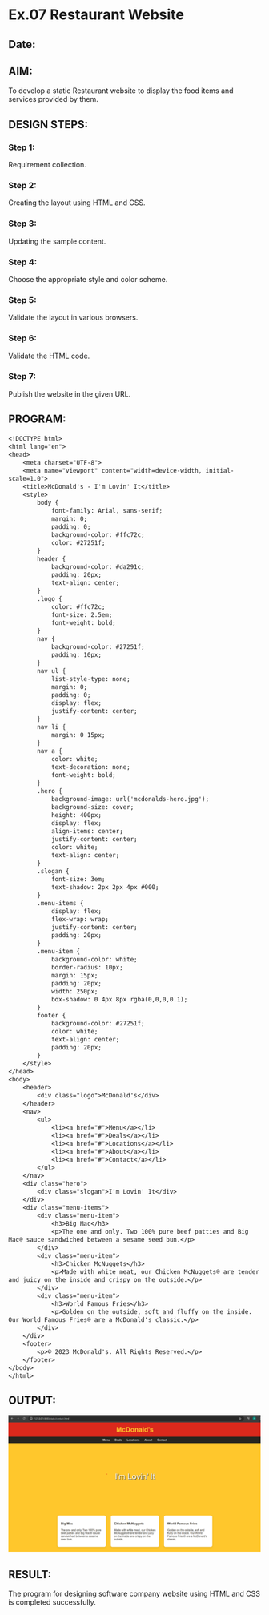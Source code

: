 # Ex.07 Restaurant Website
## Date:

## AIM:
To develop a static Restaurant website to display the food items and services provided by them.

## DESIGN STEPS:

### Step 1:
Requirement collection.

### Step 2:
Creating the layout using HTML and CSS.

### Step 3:
Updating the sample content.

### Step 4:
Choose the appropriate style and color scheme.

### Step 5:
Validate the layout in various browsers.

### Step 6:
Validate the HTML code.

### Step 7:
Publish the website in the given URL.

## PROGRAM:
```
<!DOCTYPE html>
<html lang="en">
<head>
    <meta charset="UTF-8">
    <meta name="viewport" content="width=device-width, initial-scale=1.0">
    <title>McDonald's - I'm Lovin' It</title>
    <style>
        body {
            font-family: Arial, sans-serif;
            margin: 0;
            padding: 0;
            background-color: #ffc72c;
            color: #27251f;
        }
        header {
            background-color: #da291c;
            padding: 20px;
            text-align: center;
        }
        .logo {
            color: #ffc72c;
            font-size: 2.5em;
            font-weight: bold;
        }
        nav {
            background-color: #27251f;
            padding: 10px;
        }
        nav ul {
            list-style-type: none;
            margin: 0;
            padding: 0;
            display: flex;
            justify-content: center;
        }
        nav li {
            margin: 0 15px;
        }
        nav a {
            color: white;
            text-decoration: none;
            font-weight: bold;
        }
        .hero {
            background-image: url('mcdonalds-hero.jpg');
            background-size: cover;
            height: 400px;
            display: flex;
            align-items: center;
            justify-content: center;
            color: white;
            text-align: center;
        }
        .slogan {
            font-size: 3em;
            text-shadow: 2px 2px 4px #000;
        }
        .menu-items {
            display: flex;
            flex-wrap: wrap;
            justify-content: center;
            padding: 20px;
        }
        .menu-item {
            background-color: white;
            border-radius: 10px;
            margin: 15px;
            padding: 20px;
            width: 250px;
            box-shadow: 0 4px 8px rgba(0,0,0,0.1);
        }
        footer {
            background-color: #27251f;
            color: white;
            text-align: center;
            padding: 20px;
        }
    </style>
</head>
<body>
    <header>
        <div class="logo">McDonald's</div>
    </header>
    <nav>
        <ul>
            <li><a href="#">Menu</a></li>
            <li><a href="#">Deals</a></li>
            <li><a href="#">Locations</a></li>
            <li><a href="#">About</a></li>
            <li><a href="#">Contact</a></li>
        </ul>
    </nav>
    <div class="hero">
        <div class="slogan">I'm Lovin' It</div>
    </div>
    <div class="menu-items">
        <div class="menu-item">
            <h3>Big Mac</h3>
            <p>The one and only. Two 100% pure beef patties and Big Mac® sauce sandwiched between a sesame seed bun.</p>
        </div>
        <div class="menu-item">
            <h3>Chicken McNuggets</h3>
            <p>Made with white meat, our Chicken McNuggets® are tender and juicy on the inside and crispy on the outside.</p>
        </div>
        <div class="menu-item">
            <h3>World Famous Fries</h3>
            <p>Golden on the outside, soft and fluffy on the inside. Our World Famous Fries® are a McDonald's classic.</p>
        </div>
    </div>
    <footer>
        <p>© 2023 McDonald's. All Rights Reserved.</p>
    </footer>
</body>
</html>
```

## OUTPUT:

![alt text](naresh/softapp/static/image.png)
## RESULT:
The program for designing software company website using HTML and CSS is completed successfully.
